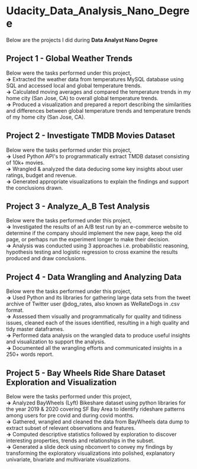 # Udacity_Data_Analysis_Nano_Degree
 Below are the projects I did during **Data Analyst Nano Degree**
 
 ## Project 1 - Global Weather Trends 
Below were the tasks performed under this project,   <br>
**->** Extracted the weather data from temperatures MySQL database using SQL and accessed local and global temperature trends.  <br>
**->** Calculated moving averages and compared the temperature trends in my home city (San Jose, CA) to overall global temperature trends.  <br>
**->** Produced a visualization and prepared a report describing the similarities and differences between global temperature trends and temperature trends of my home city (San Jose, CA). 
 
 
 ## Project 2 - Investigate TMDB Movies Dataset
Below were the tasks performed under this project,   <br>
**->** Used Python API's to programmatically extract TMDB dataset consisting of 10k+ movies.  <br>
**->** Wrangled & analyzed the data deducing some key insights about user ratings, budget and revenue.  <br>
**->** Generated appropriate visualizations to explain the findings and support the conclusions drawn.  <br>


## Project 3 - Analyze_A_B Test Analysis
Below were the tasks performed under this project,   <br>
**->** Investigated the results of an A/B test run by an e-commerce website to determine if the company should implement the new page, keep the old page, or perhaps run the experiment longer to make their decision.  <br>
**->** Analysis was conducted using 3 approaches i.e. probabilistic reasoning, hypothesis testing and logistic regression to cross examine the results produced and draw conclusions.

## Project 4 - Data Wrangling and Analyzing Data
Below were the tasks performed under this project,  <br>
**->** Used Python and its libraries for gathering large data sets from the tweet archive of Twitter user @dog_rates, also known as WeRateDogs in .csv format.  <br>
**->** Assessed them visually and programmatically for quality and tidiness issues, cleaned each of the issues identified, resulting in a high quality and tidy master dataframes.  <br> 
**->** Performed data analysis on the wrangled data to produce useful insights and visualization to support the analysis.  <br>
**->** Documented all the wrangling efforts and communicated insights in a 250+ words report.

## Project 5 - Bay Wheels Ride Share Dataset Exploration and Visualization
Below were the tasks performed under this project,  <br>
**->** Analyzed BayWheels (Lyft) Bikeshare dataset using python libraries for the year 2019 & 2020 covering SF Bay Area to identify rideshare patterns among users for pre covid and during covid months.  <br>
**->** Gathered, wrangled and cleaned the data from BayWheels data dump to extract subset of relevant observations and features.  <br>
**->** Computed descriptive statistics followed by exploration to discover interesting properties, trends and relationships in the subset.  <br>
**->** Generated a slide deck using nbconvert to convey my findings by transforming the exploratory visualizations into polished, explanatory univariate, bivariate and multivariate visualizations. 
